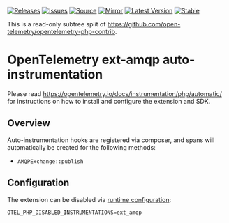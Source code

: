 [![Releases](https://img.shields.io/badge/releases-purple)](https://github.com/opentelemetry-php/contrib-auto-ext-amqp/releases)
[![Issues](https://img.shields.io/badge/issues-pink)](https://github.com/open-telemetry/opentelemetry-php/issues)
[![Source](https://img.shields.io/badge/source-contrib-green)](https://github.com/open-telemetry/opentelemetry-php-contrib/tree/main/src/Instrumentation/ExtAmqp)
[![Mirror](https://img.shields.io/badge/mirror-opentelemetry--php--contrib-blue)](https://github.com/opentelemetry-php/contrib-auto-ext-amqp)
[![Latest Version](http://poser.pugx.org/open-telemetry/opentelemetry-auto-io/v/unstable)](https://packagist.org/packages/open-telemetry/opentelemetry-auto-ext-amqp/)
[![Stable](http://poser.pugx.org/open-telemetry/opentelemetry-auto-ext-amqp/v/stable)](https://packagist.org/packages/open-telemetry/opentelemetry-auto-ext-amqp/)

This is a read-only subtree split of https://github.com/open-telemetry/opentelemetry-php-contrib.

# OpenTelemetry ext-amqp auto-instrumentation

Please read https://opentelemetry.io/docs/instrumentation/php/automatic/ for instructions on how to
install and configure the extension and SDK.

## Overview
Auto-instrumentation hooks are registered via composer, and spans will automatically be created for the
following methods:
- `AMQPExchange::publish`

## Configuration

The extension can be disabled via [runtime configuration](https://opentelemetry.io/docs/instrumentation/php/sdk/#configuration):

```shell
OTEL_PHP_DISABLED_INSTRUMENTATIONS=ext_amqp
```
